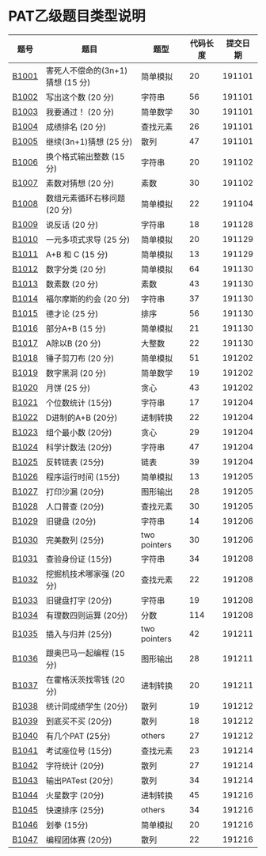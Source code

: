 # PAT乙级题目类型说明
题号|题目|题型|代码长度|提交日期|
-----|-----|-----|-----|-----|
[B1001](https://github.com/lvqinzhi/PAT-B/blob/master/B1001.cpp)|害死人不偿命的(3n+1)猜想 (15 分)|简单模拟|20|191101|
[B1002](https://github.com/lvqinzhi/PAT-B/blob/master/B1002.cpp)|写出这个数 (20 分)|字符串|56|191101|
[B1003](https://github.com/lvqinzhi/PAT-B/blob/master/B1003.cpp)|我要通过！ (20 分)|简单数学|30|191101|
[B1004](https://github.com/lvqinzhi/PAT-B/blob/master/B1004.cpp)|成绩排名 (20 分)|查找元素|26|191101|
[B1005](https://github.com/lvqinzhi/PAT-B/blob/master/B1005.cpp)|继续(3n+1)猜想 (25 分)|散列|47|191101|
[B1006](https://github.com/lvqinzhi/PAT-B/blob/master/B1006.cpp)|换个格式输出整数 (15 分)|字符串|20|191102|
[B1007](https://github.com/lvqinzhi/PAT-B/blob/master/B1007.cpp)|素数对猜想 (20 分)|素数|30|191102|
[B1008](https://github.com/lvqinzhi/PAT-B/blob/master/B1008.cpp)|数组元素循环右移问题 (20 分)|简单模拟|22|191104|
[B1009](https://github.com/lvqinzhi/PAT-B/blob/master/B1009.cpp)|说反话 (20 分)|字符串|18|191128|
[B1010](https://github.com/lvqinzhi/PAT-B/blob/master/B1010.cpp)|一元多项式求导 (25 分)|简单模拟|20|191129|
[B1011](https://github.com/lvqinzhi/PAT-B/blob/master/B1011.cpp)|A+B 和 C (15 分)|简单模拟|13|191129|
[B1012](https://github.com/lvqinzhi/PAT-B/blob/master/B1012.cpp)|数字分类 (20 分)|简单模拟|64|191130|
[B1013](https://github.com/lvqinzhi/PAT-B/blob/master/B1013.cpp)|数素数 (20 分)|素数|43|191130|
[B1014](https://github.com/lvqinzhi/PAT-B/blob/master/B1014.cpp)|福尔摩斯的约会 (20 分)|字符串|37|191130|
[B1015](https://github.com/lvqinzhi/PAT-B/blob/master/B1015.cpp)|德才论 (25 分)|排序|56|191130|
[B1016](https://github.com/lvqinzhi/PAT-B/blob/master/B1016.cpp)|部分A+B (15 分)|简单模拟|21|191130|
[B1017](https://github.com/lvqinzhi/PAT-B/blob/master/B1017.cpp)|A除以B (20 分)|大整数|22|191130|
[B1018](https://github.com/lvqinzhi/PAT-B/blob/master/B1018.cpp)|锤子剪刀布 (20 分)|简单模拟|51|191202|
[B1019](https://github.com/lvqinzhi/PAT-B/blob/master/B1019.cpp)|数字黑洞 (20 分)|简单数学|19|191202|
[B1020](https://github.com/lvqinzhi/PAT-B/blob/master/B1020.cpp)|月饼 (25 分)|贪心|43|191202|
[B1021](https://github.com/lvqinzhi/PAT-B/blob/master/B1021.cpp)|个位数统计 (15分)|字符串|17|191204|
[B1022](https://github.com/lvqinzhi/PAT-B/blob/master/B1022.cpp)|D进制的A+B (20分)|进制转换|22|191204|
[B1023](https://github.com/lvqinzhi/PAT-B/blob/master/B1023.cpp)|组个最小数 (20分)|贪心|29|191204|
[B1024](https://github.com/lvqinzhi/PAT-B/blob/master/B1024.cpp)|科学计数法 (20分)|字符串|47|191204|
[B1025](https://github.com/lvqinzhi/PAT-B/blob/master/B1025.cpp)|反转链表 (25分)|链表|39|191204|
[B1026](https://github.com/lvqinzhi/PAT-B/blob/master/B1026.cpp)|程序运行时间 (15分)|简单模拟|13|191205|
[B1027](https://github.com/lvqinzhi/PAT-B/blob/master/B1027.cpp)|打印沙漏 (20分)|图形输出|28|191205|
[B1028](https://github.com/lvqinzhi/PAT-B/blob/master/B1028.cpp)|人口普查 (20分)|查找元素|30|191205|
[B1029](https://github.com/lvqinzhi/PAT-B/blob/master/B1029.cpp)|旧键盘 (20分)|字符串|14|191206|
[B1030](https://github.com/lvqinzhi/PAT-B/blob/master/B1030.cpp)|完美数列 (25分)|two pointers|30|191206|
[B1031](https://github.com/lvqinzhi/PAT-B/blob/master/B1031.cpp)|查验身份证 (15分)|字符串|34|191208|
[B1032](https://github.com/lvqinzhi/PAT-B/blob/master/B1032.cpp)|挖掘机技术哪家强 (20分)|查找元素|22|191208|
[B1033](https://github.com/lvqinzhi/PAT-B/blob/master/B1033.cpp)|旧键盘打字 (20分)|字符串|19|191208|
[B1034](https://github.com/lvqinzhi/PAT-B/blob/master/B1034.cpp)|有理数四则运算 (20分)|分数|114|191208|
[B1035](https://github.com/lvqinzhi/PAT-B/blob/master/B1035.cpp)|插入与归并 (25分)|two pointers|42|191211|
[B1036](https://github.com/lvqinzhi/PAT-B/blob/master/B1036.cpp)|跟奥巴马一起编程 (15分)|图形输出|28|191211|
[B1037](https://github.com/lvqinzhi/PAT-B/blob/master/B1037.cpp)|在霍格沃茨找零钱 (20分)|进制转换|20|191211|
[B1038](https://github.com/lvqinzhi/PAT-B/blob/master/B1038.cpp)|统计同成绩学生 (20分)|散列|19|191212|
[B1039](https://github.com/lvqinzhi/PAT-B/blob/master/B1039.cpp)|到底买不买 (20分)|散列|18|191212|
[B1040](https://github.com/lvqinzhi/PAT-B/blob/master/B1040.cpp)|有几个PAT (25分)|others|27|191212|
[B1041](https://github.com/lvqinzhi/PAT-B/blob/master/B1041.cpp)|考试座位号 (15分)|查找元素|23|191214|
[B1042](https://github.com/lvqinzhi/PAT-B/blob/master/B1042.cpp)|字符统计 (20分)|散列|27|191214|
[B1043](https://github.com/lvqinzhi/PAT-B/blob/master/B1043.cpp)|输出PATest (20分)|散列|34|191214|
[B1044](https://github.com/lvqinzhi/PAT-B/blob/master/B1044.cpp)|火星数字 (20分)|进制转换|45|191216|
[B1045](https://github.com/lvqinzhi/PAT-B/blob/master/B1045.cpp)|快速排序 (25分)|others|34|191216|
[B1046](https://github.com/lvqinzhi/PAT-B/blob/master/B1046.cpp)|划拳 (15分)|简单模拟|20|191216|
[B1047](https://github.com/lvqinzhi/PAT-B/blob/master/B1047.cpp)|编程团体赛 (20分)|散列|22|191216|
